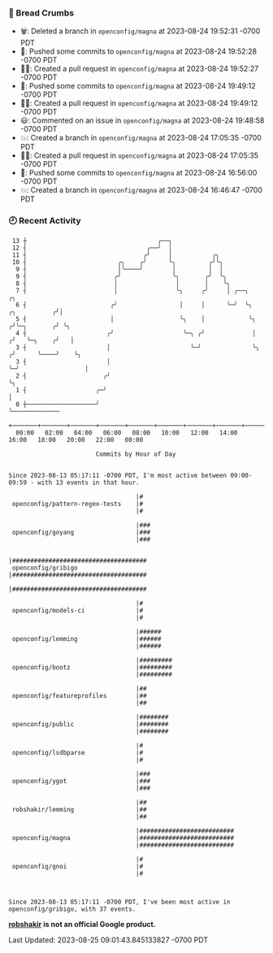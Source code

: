 ### 🍞 Bread Crumbs

 * 🗑: Deleted a branch in `openconfig/magna` at 2023-08-24 19:52:31 -0700 PDT
 * 🚢: Pushed some commits to `openconfig/magna` at 2023-08-24 19:52:28 -0700 PDT
 * ✍🏼: Created a pull request in `openconfig/magna` at 2023-08-24 19:52:27 -0700 PDT
 * 🚢: Pushed some commits to `openconfig/magna` at 2023-08-24 19:49:12 -0700 PDT
 * ✍🏼: Created a pull request in `openconfig/magna` at 2023-08-24 19:49:12 -0700 PDT
 * 😃: Commented on an issue in `openconfig/magna` at 2023-08-24 19:48:58 -0700 PDT
 * 💥: Created a branch in `openconfig/magna` at 2023-08-24 17:05:35 -0700 PDT
 * ✍🏼: Created a pull request in `openconfig/magna` at 2023-08-24 17:05:35 -0700 PDT
 * 🚢: Pushed some commits to `openconfig/magna` at 2023-08-24 16:56:00 -0700 PDT
 * 💥: Created a branch in `openconfig/magna` at 2023-08-24 16:46:47 -0700 PDT

### 🕘 Recent Activity
```
 13 ┼                                    ╭──╮
 12 ┤                                 ╭──╯  │
 11 ┤                                ╭╯     │           ╭╮
 10 ┤                         ╭╮    ╭╯      ╰╮         ╭╯╰╮
  9 ┤                         │╰────╯        │         │  │
  9 ┤                        ╭╯              ╰╮       ╭╯  ╰╮
  8 ┤                        │                │       │    ╰╮
  7 ┤                        │                ╰╮     ╭╯     │ ╭──╮                    ╭╮
  6 ┤                       ╭╯                 │     │      ╰─╯  ╰╮      ╭╮          ╭╯│
  5 ┤                       │                  ╰╮    │            ╰╮    ╭╯╰─╮       ╭╯ ╰╮
  4 ┤                      ╭╯                   ╰─╮ ╭╯             │   ╭╯   ╰─╮    ╭╯   │
  3 ┤                      │                      ╰─╯              ╰╮ ╭╯      ╰────╯    ╰╮
  3 ┤                      │                                        ╰─╯                  │
  2 ┤                     ╭╯                                                             ╰╮
  1 ┤                   ╭─╯                                                               │
  0 ┼───────────────────╯                                                                 ╰─────────────
    +───────+───────+───────+───────+───────+───────+───────+───────+───────+───────+───────+───────+────
  00:00   02:00   04:00   06:00   08:00   10:00   12:00   14:00   16:00   18:00   20:00   22:00   00:00   

						Commits by Hour of Day


Since 2023-08-13 05:17:11 -0700 PDT, I'm most active between 09:00-09:59 - with 13 events in that hour.

```



```
                                   |#
 openconfig/pattern-regex-tests    |#
                                   |#

                                   |###
 openconfig/goyang                 |###
                                   |###

                                   |#####################################
 openconfig/gribigo                |#####################################
                                   |#####################################

                                   |#
 openconfig/models-ci              |#
                                   |#

                                   |######
 openconfig/lemming                |######
                                   |######

                                   |#########
 openconfig/bootz                  |#########
                                   |#########

                                   |##
 openconfig/featureprofiles        |##
                                   |##

                                   |########
 openconfig/public                 |########
                                   |########

                                   |#
 openconfig/lsdbparse              |#
                                   |#

                                   |###
 openconfig/ygot                   |###
                                   |###

                                   |##
 robshakir/lemming                 |##
                                   |##

                                   |##########################
 openconfig/magna                  |##########################
                                   |##########################

                                   |#
 openconfig/gnoi                   |#
                                   |#



Since 2023-08-13 05:17:11 -0700 PDT, I've been most active in openconfig/gribigo, with 37 events.

```
**[robshakir](mailto:robjs@google.com) is not an official Google product.**  


Last Updated: 2023-08-25 09:01:43.845133827 -0700 PDT
